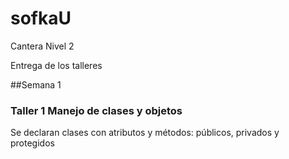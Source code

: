 # sofkaU
Cantera Nivel 2

Entrega de los talleres

##Semana 1

### Taller 1 Manejo de clases y objetos

Se declaran clases con atributos y métodos: públicos, privados y protegidos
